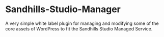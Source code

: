 # Sandhills-Studio-Manager
A very simple white label plugin for managing and modifying some of the core assets of WordPress to fit the Sandhills Studio Managed Service.
